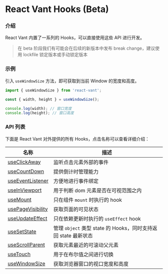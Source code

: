 # React Vant Hooks (Beta)

### 介绍

React Vant 内置了一系列的 Hooks，可以直接使用这些 API 进行开发。

> 在 beta 阶段我们有可能会在后续的新版本中发布 break change，建议使用 lockfile 锁定版本或手动锁定版本

### 示例

引入 `useWindowSize` 方法，即可获取到当前 Window 的宽度和高度。

```js
import { useWindowSize } from 'react-vant';

const { width, height } = useWindowSize();

console.log(width); // 窗口宽度
console.log(height); // 窗口高度
```

### API 列表

下面是 React Vant 对外提供的所有 Hooks，点击名称可以查看详细介绍：

| 名称 | 描述 |
| --- | --- |
| [useClickAway](#/zh-CN/use-click-away) | 监听点击元素外部的事件 |
| [useCountDown](#/zh-CN/use-count-down) | 提供倒计时管理能力 |
| [useEventListener](#/zh-CN/use-event-listener) | 方便地进行事件绑定 |
| [useInViewport](#/zh-CN/use-in-viewport) | 用于判断 dom 元素是否在可视范围之内 |
| [useMount](#/zh-CN/use-mount) | 只在组件 `mount` 时执行的 hook |
| [usePageVisibility](#/zh-CN/use-page-visibility) | 获取页面的可见状态 |
| [useUpdateEffect](#/zh-CN/use-update-effect) | 只在依赖更新时执行的 `useEffect` hook |
| [useSetState](#/zh-CN/use-set-state) | 管理 `object` 类型 state 的 Hooks，同时支持返回 state 最新状态 |
| [useScrollParent](#/zh-CN/use-scroll-parent) | 获取元素最近的可滚动父元素 |
| [useTouch](#/zh-CN/use-touch) | 用于在布尔值之间进行切换 |
| [useWindowSize](#/zh-CN/use-window-size) | 获取浏览器窗口的视口宽度和高度 |
